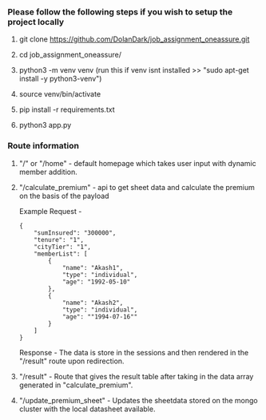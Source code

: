 ### Please follow the following steps if you wish to setup the project locally

1. git clone https://github.com/DolanDark/job_assignment_oneassure.git

2. cd job_assignment_oneassure/

3. python3 -m venv venv (run this if venv isnt installed >> "sudo apt-get install -y python3-venv")

4. source venv/bin/activate

5. pip install -r requirements.txt

6. python3 app.py


### Route information

1. "/" or "/home" - default homepage which takes user input with dynamic member addition.

2. "/calculate_premium" - api to get sheet data and calculate the premium on the basis of the payload

    Example Request - 
    ```
    {
        "sumInsured": "300000",
        "tenure": "1",
        "cityTier": "1",
        "memberList": [
            {
                "name": "Akash1",
                "type": "individual",
                "age": "1992-05-10"
            },
            {
                "name": "Akash2",
                "type": "individual",
                "age": ""1994-07-16""
            }
        ]
    }
    ```
    Response - The data is store in the sessions and then rendered in the "/result" route upon redirection.

3. "/result" - Route that gives the result table after taking in the data array generated in "calculate_premium".

4. "/update_premium_sheet" - Updates the sheetdata stored on the mongo cluster with the local datasheet available.
